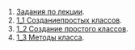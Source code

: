 1. [Задания по лекции]().
2. [1_1 Созданиепростых классов](/Lab_1_1.ipynb).
3. [1_2 Создание простого классов]().
4. [1_3 Методы класса]().
